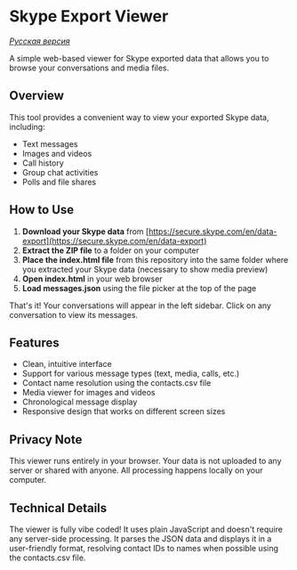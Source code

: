# Skype Export Viewer

*[Русская версия](README.ru.md)*

A simple web-based viewer for Skype exported data that allows you to browse your conversations and media files.

## Overview

This tool provides a convenient way to view your exported Skype data, including:
- Text messages
- Images and videos
- Call history
- Group chat activities
- Polls and file shares

## How to Use

1. **Download your Skype data** from [https://secure.skype.com/en/data-export](https://secure.skype.com/en/data-export)
2. **Extract the ZIP file** to a folder on your computer
3. **Place the index.html file** from this repository into the same folder where you extracted your Skype data (necessary to show media preview)
4. **Open index.html** in your web browser
5. **Load messages.json** using the file picker at the top of the page

That's it! Your conversations will appear in the left sidebar. Click on any conversation to view its messages.

## Features

- Clean, intuitive interface
- Support for various message types (text, media, calls, etc.)
- Contact name resolution using the contacts.csv file
- Media viewer for images and videos
- Chronological message display
- Responsive design that works on different screen sizes

## Privacy Note

This viewer runs entirely in your browser. Your data is not uploaded to any server or shared with anyone. All processing happens locally on your computer.

## Technical Details

The viewer is fully vibe coded! It uses plain JavaScript and doesn't require any server-side processing. It parses the JSON data and displays it in a user-friendly format, resolving contact IDs to names when possible using the contacts.csv file.